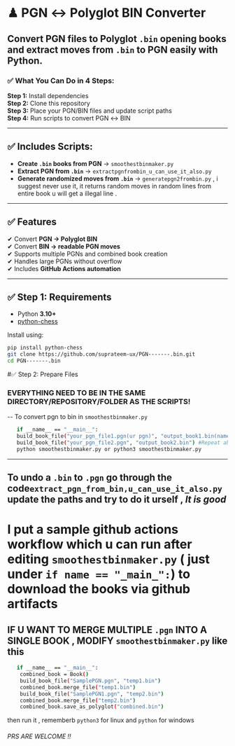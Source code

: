 # ♟ PGN ↔ Polyglot BIN Converter

Convert **PGN files to Polyglot `.bin` opening books** and extract moves from `.bin` to PGN easily with Python.
---

### ✅ What You Can Do in 4 Steps:
**Step 1:** Install dependencies  
**Step 2:** Clone this repository  
**Step 3:** Place your PGN/BIN files and update script paths  
**Step 4:** Run scripts to convert PGN ↔ BIN  

---

## ✅ Includes Scripts:
- **Create `.bin` books from PGN** → `smoothestbinmaker.py`
- **Extract PGN from `.bin`** → `extractpgnfrombin_u_can_use_it_also.py`
- **Generate randomized moves from `.bin`** → `generatepgn2frombin.py` , i suggest never use it, it returns random moves in random lines from entire book u will get a illegal line .

---

## ✅ Features
✔ Convert **PGN → Polyglot BIN**  
✔ Convert **BIN → readable PGN moves**  
✔ Supports multiple PGNs and combined book creation  
✔ Handles large PGNs without overflow  
✔ Includes **GitHub Actions automation**  

---

## ✅ Step 1: Requirements
- Python **3.10+**
- [python-chess](https://pypi.org/project/python-chess/)

Install using:
```bash
pip install python-chess
git clone https://github.com/suprateem-ux/PGN-------.bin.git
cd PGN-------.bin
```
#✅ Step 2: Prepare Files
### EVERYTHING NEED TO BE IN THE SAME DIRECTORY/REPOSITORY/FOLDER AS THE SCRIPTS!
--
To convert pgn to bin in `smoothestbinmaker.py`
 ```bash
    if __name__ == "__main__":
    build_book_file("your_pgn_file1.pgn(ur pgn)", "output_book1.bin(name of result .bin book")
    build_book_file("your_pgn_file2.pgn", "output_book2.bin") #Repeat above for converting a second PGN To second .bin file , names should be different
    python smoothestbinmaker.py or python3 smoothestbinmaker.py
```
---
To undo a `.bin` to `.pgn` go through the code`extract_pgn_from_bin,u_can_use_it_also.py` update the paths and try to do it urself , *It is good*
---
# I put a sample github actions workflow which u can run after editing `smoothestbinmaker.py` ( just under `if name == "_main_":`) to download the books via github artifacts


## IF U WANT TO MERGE MULTIPLE `.pgn` INTO A SINGLE BOOK , MODIFY `smoothestbinmaker.py` like this 
```bash
   if __name__ == "__main__":
    combined_book = Book()
    build_book_file("SamplePGN.pgn", "temp1.bin")
    combined_book.merge_file("temp1.bin")
    build_book_file("SamplePGN1.pgn", "temp2.bin")
    combined_book.merge_file("temp2.bin")
    combined_book.save_as_polyglot("combined.bin")
```
then run it , rememberb `python3` for linux and `python` for windows

###### PRS ARE WELCOME !!



